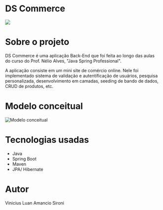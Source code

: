# DS Commerce
![](https://img.shields.io/github/license/Vinicius-Sironi/dscommerce)
# Sobre o projeto
DS Commerce é uma aplicação Back-End que foi feita ao longo das aulas do curso do Prof. Nélio Alves, "Java Spring Professional".

A aplicação consiste em um mini site de comércio online. 
Nele foi implementado sistema de validação e autentificação de usuários, pesquisa personalizada, desenvolvimento em camadas, seeding de bando de dados, CRUD de produtos, etc.

# Modelo conceitual
![Modelo conceitual](https://github.com/Vinicius-Sironi/dscommerce/assets/115051529/1461d32a-d28d-48c1-8535-0ab15f23d523)

# Tecnologias usadas
- Java
- Spring Boot
- Maven
- JPA/ Hibernate

# Autor
Vinicius Luan Amancio Sironi
